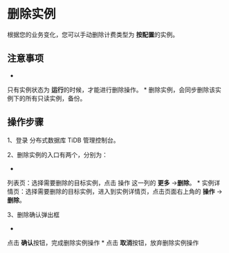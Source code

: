 # **删除实例**

根据您的业务变化，您可以手动删除计费类型为 **按配置**的实例。

## **注意事项**

* 
只有实例状态为 **运行**的时候，才能进行删除操作。
* 
删除实例，会同步删除该实例下的所有只读实例，备份。

## **操作步骤**

1、登录 分布式数据库 TiDB 管理控制台。

2、删除实例的入口有两个，分别为：

* 
列表页：选择需要删除的目标实例，点击 操作 这一列的 **更多** ->**删除**。
* 
实例详情页：选择需要删除的目标实例，进入到实例详情页，点击页面右上角的 **操作** ->**删除**。

3、删除确认弹出框

* 
点击 **确认**按钮，完成删除实例操作
* 
点击 **取消**按钮，放弃删除实例操作